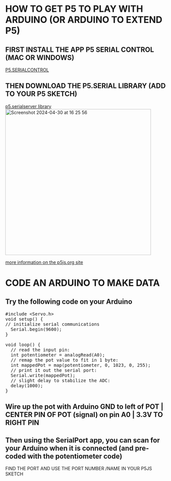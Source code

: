 # HOW TO GET P5 TO PLAY WITH ARDUINO (OR ARDUINO TO EXTEND P5)

## FIRST INSTALL THE APP P5 SERIAL CONTROL (MAC OR WINDOWS)
[P5.SERIALCONTROL](https://github.com/p5-serial/p5.serialcontrol/releases/tag/0.1.2)

## THEN DOWNLOAD THE P5.SERIAL LIBRARY (ADD TO YOUR P5 SKETCH)
[p5.serialserver library](https://github.com/p5-serial/p5.serialserver)
<img width="456" alt="Screenshot 2024-04-30 at 16 25 56" src="https://github.com/karenanndonnachie/VCA_INTERACTIVEMEDIA/assets/10482948/0a5f6c01-a33f-4750-bc06-c5db5bd30d24">

[more information on the p5js.org site](https://p5js.org/libraries/)

# CODE AN ARDUINO TO MAKE DATA
## Try the following code on your Arduino
<pre>#include &lt;Servo.h&gt;
void setup() {
// initialize serial communications
  Serial.begin(9600); 
}
 
void loop() {
  // read the input pin:
  int potentiometer = analogRead(A0);                  
  // remap the pot value to fit in 1 byte:
  int mappedPot = map(potentiometer, 0, 1023, 0, 255); 
  // print it out the serial port:
  Serial.write(mappedPot);                             
  // slight delay to stabilize the ADC:
  delay(1000);                                            
}
</pre>

## Wire up the pot with Arduino GND to left of POT | CENTER PIN OF POT (signal) on pin A0 | 3.3V TO RIGHT PIN

## Then using the SerialPort app, you can scan for your Arduino when it is connected (and pre-coded with the potentiometer code)
FIND THE PORT AND USE THE PORT NUMBER /NAME IN YOUR P5JS SKETCH

